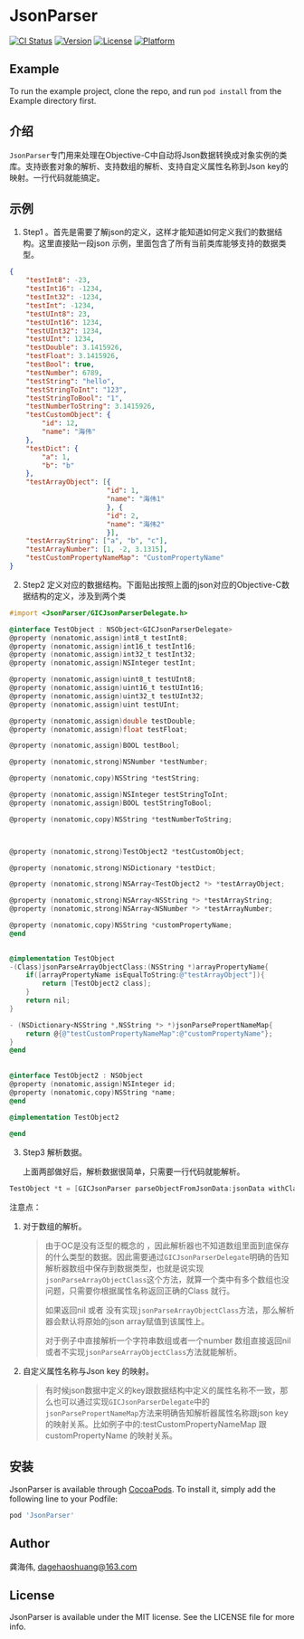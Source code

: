 # JsonParser

[![CI Status](https://img.shields.io/travis/龚海伟/JsonParser.svg?style=flat)](https://travis-ci.org/龚海伟/JsonParser)
[![Version](https://img.shields.io/cocoapods/v/JsonParser.svg?style=flat)](https://cocoapods.org/pods/JsonParser)
[![License](https://img.shields.io/cocoapods/l/JsonParser.svg?style=flat)](https://cocoapods.org/pods/JsonParser)
[![Platform](https://img.shields.io/cocoapods/p/JsonParser.svg?style=flat)](https://cocoapods.org/pods/JsonParser)

## Example

To run the example project, clone the repo, and run `pod install` from the Example directory first.

## 介绍

`JsonParser`专门用来处理在Objective-C中自动将Json数据转换成对象实例的类库。支持嵌套对象的解析、支持数组的解析、支持自定义属性名称到Json key的映射。一行代码就能搞定。

## 示例

1. Step1 。首先是需要了解json的定义，这样才能知道如何定义我们的数据结构。这里直接贴一段json 示例，里面包含了所有当前类库能够支持的数据类型。

```json
{
    "testInt8": -23,
    "testInt16": -1234,
    "testInt32": -1234,
    "testInt": -1234,
    "testUInt8": 23,
    "testUInt16": 1234,
    "testUInt32": 1234,
    "testUInt": 1234,
    "testDouble": 3.1415926,
    "testFloat": 3.1415926,
    "testBool": true,
    "testNumber": 6789,
    "testString": "hello",
    "testStringToInt": "123",
    "testStringToBool": "1",
    "testNumberToString": 3.1415926,
    "testCustomObject": {
        "id": 12,
        "name": "海伟"
    },
    "testDict": {
        "a": 1,
        "b": "b"
    },
    "testArrayObject": [{
                        "id": 1,
                        "name": "海伟1"
                        }, {
                        "id": 2,
                        "name": "海伟2"
                        }],
    "testArrayString": ["a", "b", "c"],
    "testArrayNumber": [1, -2, 3.1315],
    "testCustomPropertyNameMap": "CustomPropertyName"
}

```

2. Step2 定义对应的数据结构。下面贴出按照上面的json对应的Objective-C数据结构的定义，涉及到两个类

```objective-c
#import <JsonParser/GICJsonParserDelegate.h>

@interface TestObject : NSObject<GICJsonParserDelegate>
@property (nonatomic,assign)int8_t testInt8;
@property (nonatomic,assign)int16_t testInt16;
@property (nonatomic,assign)int32_t testInt32;
@property (nonatomic,assign)NSInteger testInt;

@property (nonatomic,assign)uint8_t testUInt8;
@property (nonatomic,assign)uint16_t testUInt16;
@property (nonatomic,assign)uint32_t testUInt32;
@property (nonatomic,assign)uint testUInt;

@property (nonatomic,assign)double testDouble;
@property (nonatomic,assign)float testFloat;

@property (nonatomic,assign)BOOL testBool;

@property (nonatomic,strong)NSNumber *testNumber;

@property (nonatomic,copy)NSString *testString;

@property (nonatomic,assign)NSInteger testStringToInt;
@property (nonatomic,assign)BOOL testStringToBool;

@property (nonatomic,copy)NSString *testNumberToString;



@property (nonatomic,strong)TestObject2 *testCustomObject;

@property (nonatomic,strong)NSDictionary *testDict;

@property (nonatomic,strong)NSArray<TestObject2 *> *testArrayObject;

@property (nonatomic,strong)NSArray<NSString *> *testArrayString;
@property (nonatomic,strong)NSArray<NSNumber *> *testArrayNumber;

@property (nonatomic,copy)NSString *customPropertyName;
@end

  
@implementation TestObject
-(Class)jsonParseArrayObjectClass:(NSString *)arrayPropertyName{
    if([arrayPropertyName isEqualToString:@"testArrayObject"]){
        return [TestObject2 class];
    }
    return nil;
}

- (NSDictionary<NSString *,NSString *> *)jsonParsePropertNameMap{
    return @{@"testCustomPropertyNameMap":@"customPropertyName"};
}
@end
  
  
@interface TestObject2 : NSObject
@property (nonatomic,assign)NSInteger id;
@property (nonatomic,copy)NSString *name;
@end
  
@implementation TestObject2

@end
```

3. Step3 解析数据。

   上面两部做好后，解析数据很简单，只需要一行代码就能解析。

```objective-c
TestObject *t = [GICJsonParser parseObjectFromJsonData:jsonData withClass:[TestObject class]];
```



注意点：

1. 对于数组的解析。

   > 由于OC是没有泛型的概念的 ，因此解析器也不知道数组里面到底保存的什么类型的数据。因此需要通过`GICJsonParserDelegate`明确的告知解析器数组中保存到数据类型，也就是说实现`jsonParseArrayObjectClass`这个方法，就算一个类中有多个数组也没问题，只需要你根据属性名称返回正确的Class 就行。
   >
   > 如果返回nil 或者 没有实现`jsonParseArrayObjectClass`方法，那么解析器会默认将原始的json array赋值到该属性上。
   >
   > 对于例子中直接解析一个字符串数组或者一个number 数组直接返回nil或者不实现`jsonParseArrayObjectClass`方法就能解析。

2. 自定义属性名称与Json key 的映射。

   > 有时候json数据中定义的key跟数据结构中定义的属性名称不一致，那么也可以通过实现`GICJsonParserDelegate`中的`jsonParsePropertNameMap`方法来明确告知解析器属性名称跟json key的映射关系。比如例子中的:testCustomPropertyNameMap 跟 customPropertyName 的映射关系。




## 安装

JsonParser is available through [CocoaPods](https://cocoapods.org). To install
it, simply add the following line to your Podfile:

```ruby
pod 'JsonParser'
```

## Author

龚海伟, dagehaoshuang@163.com

## License

JsonParser is available under the MIT license. See the LICENSE file for more info.
